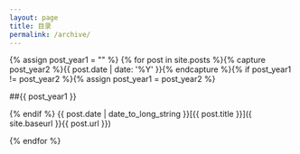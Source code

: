 ```yaml
---
layout: page
title: 目录
permalink: /archive/
---
```

{% assign post_year1 = "" %}
{% for post in site.posts %}{% capture post_year2 %}{{ post.date | date: '%Y' }}{% endcapture %}{% if post_year1 != post_year2 %}{% assign post_year1 = post_year2 %}

##{{ post_year1 }}

{% endif %}
<span class="pull-right">{{ post.date | date_to_long_string }}</span>[{{ post.title }}]({ site.baseurl }}{{ post.url }})

{% endfor %}
